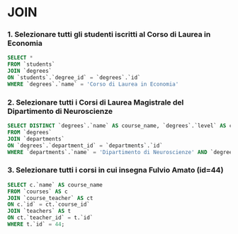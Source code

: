 # JOIN

### 1. Selezionare tutti gli studenti iscritti al Corso di Laurea in Economia
``` sql
SELECT *
FROM `students`
JOIN `degrees`
ON `students`.`degree_id` = `degrees`.`id`
WHERE `degrees`.`name` = 'Corso di Laurea in Economia'
```

### 2. Selezionare tutti i Corsi di Laurea Magistrale del Dipartimento di Neuroscienze
``` sql
SELECT DISTINCT `degrees`.`name` AS course_name, `degrees`.`level` AS course_level
FROM `degrees`
JOIN `departments`
ON `degrees`.`department_id` = `departments`.`id`
WHERE `departments`.`name` = 'Dipartimento di Neuroscienze' AND `degrees`.`level` = 'Magistrale'
```

### 3. Selezionare tutti i corsi in cui insegna Fulvio Amato (id=44)
``` sql
SELECT c.`name` AS course_name
FROM `courses` AS c
JOIN `course_teacher` AS ct 
ON c.`id` = ct.`course_id`
JOIN `teachers` AS t 
ON ct.`teacher_id` = t.`id`
WHERE t.`id` = 44;
```